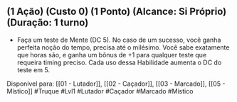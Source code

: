 ## (1 Ação) (Custo 0) (1 Ponto) (Alcance: Si Próprio) (Duração: 1 turno)

- Faça um teste de Mente (DC 5). No caso de um sucesso, você ganha perfeita noção do tempo, precisa até o milésimo. Você sabe exatamente que horas são, e ganha um bônus de +1 para qualquer teste que requeira timing preciso. Cada uso dessa Habilidade aumenta o DC do teste em 5.

Disponível para:  [[01 - Lutador]], [[02 - Caçador]], [[03 - Marcado]], [[05 - Místico]]
#Truque #Lvl1 #Lutador #Caçador #Marcado #Místico 